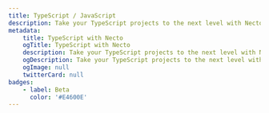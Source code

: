 ```yaml
---
title: TypeScript / JavaScript
description: Take your TypeScript projects to the next level with Necto, the versatile utility toolkit designed to enhance your development experience.
metadata: 
    title: TypeScript with Necto
    ogTitle: TypeScript with Necto
    description: Take your TypeScript projects to the next level with Necto, the versatile utility toolkit designed to enhance your development experience.
    ogDescription: Take your TypeScript projects to the next level with Necto, the versatile utility toolkit designed to enhance your development experience.
    ogImage: null
    twitterCard: null
badges: 
    - label: Beta
      color: '#E4600E'
---
```

